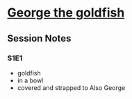 # [George the goldfish](https://www.dndbeyond.com/monsters/3444968-george)

## Session Notes

### S1E1

- goldfish
- in a bowl
- covered and strapped to Also George
